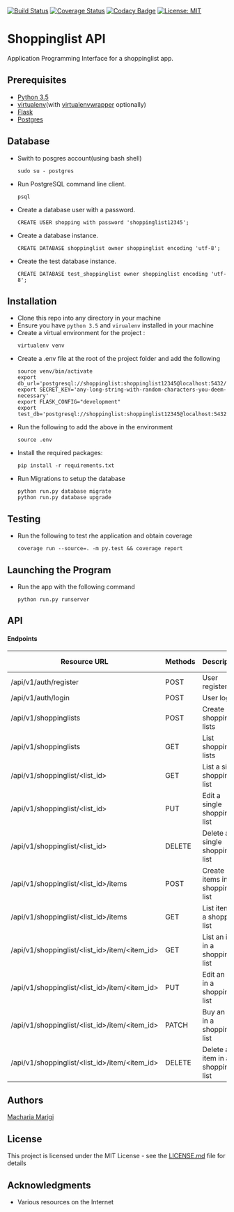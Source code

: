 [![Build Status](https://travis-ci.org/machariamarigi/shopping_list_api.svg)](https://travis-ci.org/machariamarigi/shopping_list_api) [![Coverage Status](https://coveralls.io/repos/github/machariamarigi/shopping_list_api/badge.svg?branch=development)](https://coveralls.io/github/machariamarigi/shopping_list_api?branch=development) [![Codacy Badge](https://api.codacy.com/project/badge/Grade/a4a5c07fde574109bcc1c62ddeddfd20)](https://www.codacy.com/app/machariamarigi/shopping_list_api?utm_source=github.com&amp;utm_medium=referral&amp;utm_content=machariamarigi/shopping_list_api&amp;utm_campaign=Badge_Grade) [![License: MIT](https://img.shields.io/badge/License-MIT-yellow.svg)](https://opensource.org/licenses/MIT)

# Shoppinglist API

Application Programming Interface for a shoppinglist app.


## Prerequisites
* [Python 3.5](https://www.python.org/downloads/release/python-350/)
* [virtualenv](https://virtualenv.pypa.io/en/stable/)(with [virtualenvwrapper](https://virtualenvwrapper.readthedocs.io/en/latest/install.html) optionally)
* [Flask](http://flask.pocoo.org/)
* [Postgres](https://wiki.postgresql.org/wiki/Detailed_installation_guides)

## Database
* Swith to posgres account(using bash shell)
    ```
    sudo su - postgres
    ```
* Run PostgreSQL command line client.
    ```
    psql
    ```
* Create a database user with a password.
    ```
    CREATE USER shopping with password 'shoppinglist12345';
    ```
* Create a database instance.
    ```
    CREATE DATABASE shoppinglist owner shoppinglist encoding 'utf-8';
    ```
* Create the test database instance.
    ```
    CREATE DATABASE test_shoppinglist owner shoppinglist encoding 'utf-8';
    ```

## Installation
* Clone this repo into any directory in your machine
* Ensure you have `python 3.5` and `virualenv` installed in your machine
* Create a virtual environment for the project :
    ```
    virtualenv venv
    ```
* Create a .env file at the root of the project folder and add the following
    ```
    source venv/bin/activate
    export db_url='postgresql://shoppinglist:shoppinglist12345@localhost:5432/shopinglist'
    export SECRET_KEY='any-long-string-with-random-characters-you-deem-necessary'
    export FLASK_CONFIG="development"
    export test_db='postgresql://shoppinglist:shoppinglist12345@localhost:5432/test_shopinglist'
    ```
* Run the following to add the above in the environment
    ```
    source .env
    ```
* Install the required packages:
    ```
    pip install -r requirements.txt
    ```
* Run Migrations to setup the database
    ```
    python run.py database migrate
    python run.py database upgrade
    ```

## Testing
* Run the following to test rhe application and obtain coverage
    ```
    coverage run --source=. -m py.test && coverage report
    ```

## Launching the Program
* Run the app with the following command
    ```
    python run.py runserver
    ```

## API

#### Endpoints

| Resource URL                                 |      Methods      |        Description              | Requires Token |
|----------------------------------------------|-------------------|---------------------------------|----------------|
| /api/v1/auth/register                        |POST               |User registers                   |FALSE           |
| /api/v1/auth/login                           |POST               |User login                       |FALSE           |
| /api/v1/shoppinglists                        |POST               |Create shopping lists            |TRUE            |
| /api/v1/shoppinglists                        |GET                |List shopping lists              |TRUE            |
| /api/v1/shoppinglist/<list_id>               |GET                |List a single shopping list      |TRUE            |
| /api/v1/shoppinglist/<list_id>               |PUT                |Edit a single shopping list      |TRUE            |
| /api/v1/shoppinglist/<list_id>               |DELETE             |Delete a single shopping list    |TRUE            |
| /api/v1/shoppinglist/<list_id>/items         |POST               |Create items in a shopping list  |TRUE            |
| /api/v1/shoppinglist/<list_id>/items         |GET                |List items in a shopping list    |TRUE            |
| /api/v1/shoppinglist/<list_id>/item/<item_id>|GET                |List an item in a shopping list  |TRUE            |
| /api/v1/shoppinglist/<list_id>/item/<item_id>|PUT                |Edit an item in a shopping list  |TRUE            |
| /api/v1/shoppinglist/<list_id>/item/<item_id>|PATCH              |Buy an item in a shopping list   |TRUE            |
| /api/v1/shoppinglist/<list_id>/item/<item_id>|DELETE             |Delete an item in a shopping list|TRUE            |


## Authors
[Macharia Marigi](https://github.com/machariamarigi)

## License
This project is licensed under the MIT License - see the [LICENSE.md](LICENSE.md) file for details

## Acknowledgments
* Various resources on the Internet
